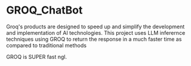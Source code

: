 # GROQ_ChatBot
Groq's products are designed to speed up and simplify the development and implementation of AI technologies.
This project uses LLM inferernce techniques using GROQ to return the response in a much faster time as compared to traditional methods

GROQ is SUPER fast ngl.
